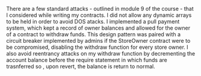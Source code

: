 There are a few standard attacks - outlined in module 9 of the course - that I considered while writing my contracts. I did not allow any dynamic arrays to be held in order to avoid DOS atacks. 
I implemented a pull payment system, which kept a record of owner balances and allowed for the owner of a contract to withdraw funds. This design pattern was paired with a circuit breaker implemented by admins if the StoreOwner contract were to be compromised, disabling the withdraw function for every store owner.
I also avoid reentrancy attacks on my withdraw function by decrementing the account balance before the require statement in which funds are trasnferred so , upon revert, the balance is return to normal.